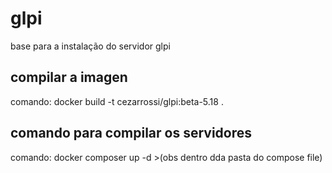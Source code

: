 # glpi
base para a instalação do servidor glpi

## compilar a imagen
comando: docker build -t cezarrossi/glpi:beta-5.18 . 

## comando para compilar os servidores 
comando: docker composer up -d >(obs dentro dda pasta do compose file)